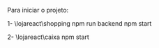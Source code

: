 Para iniciar o projeto:

1- \lojareact\shopping
npm run backend
npm start

2- \lojareact\caixa
npm start
